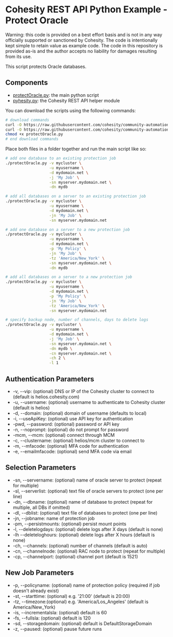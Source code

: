 # Cohesity REST API Python Example - Protect Oracle

Warning: this code is provided on a best effort basis and is not in any way officially supported or sanctioned by Cohesity. The code is intentionally kept simple to retain value as example code. The code in this repository is provided as-is and the author accepts no liability for damages resulting from its use.

This script protects Oracle databases.

## Components

* [protectOracle.py](https://raw.githubusercontent.com/cohesity/community-automation-samples/main/oracle/python/protectOracle/protectOracle.py): the main python script
* [pyhesity.py](https://raw.githubusercontent.com/cohesity/community-automation-samples/main/python/pyhesity/pyhesity.py): the Cohesity REST API helper module

You can download the scripts using the following commands:

```bash
# download commands
curl -O https://raw.githubusercontent.com/cohesity/community-automation-samples/main/oracle/python/protectOracle/protectOracle.py
curl -O https://raw.githubusercontent.com/cohesity/community-automation-samples/main/python/pyhesity.py
chmod +x protectOracle.py
# end download commands
```

Place both files in a folder together and run the main script like so:

```bash
# add one database to an existing protection job
./protectOracle.py -v mycluster \
                   -u myusername \
                   -d mydomain.net \
                   -j 'My Job' \
                   -sn myserver.mydomain.net \
                   -dn mydb
```

```bash
# add all databases on a server to an existing protection job
./protectOracle.py -v mycluster \
                   -u myusername \
                   -d mydomain.net \
                   -jn 'My Job' \
                   -sn myserver.mydomain.net
```

```bash
# add one database on a server to a new protection job
./protectOracle.py -v mycluster \
                   -u myusername \
                   -d mydomain.net \
                   -p 'My Policy' \
                   -jn 'My Job' \
                   -tz 'America/New_York' \
                   -sn myserver.mydomain.net \
                   -dn mydb
```

```bash
# add all databases on a server to a new protection job
./protectOracle.py -v mycluster \
                   -u myusername \
                   -d mydomain.net \
                   -p 'My Policy' \
                   -jn 'My Job' \
                   -tz 'America/New_York' \
                   -sn myserver.mydomain.net
```

```bash
# specify backup node, number of channels, days to delete logs
./protectOracle.py -v mycluster \
                   -u myusername \
                   -d mydomain.net \
                   -j 'My Job' \
                   -sn myserver.mydomain.net \
                   -dn mydb \
                   -cn myserver.mydomain.net \
                   -ch 2 \
                   -l 1
```

## Authentication Parameters

* -v, --vip: (optional) DNS or IP of the Cohesity cluster to connect to (default is helios.cohesity.com)
* -u, --username: (optional) username to authenticate to Cohesity cluster (default is helios)
* -d, --domain: (optional) domain of username (defaults to local)
* -i, --useApiKey: (optional) use API key for authentication
* -pwd, --password: (optional) password or API key
* -n, --noprompt: (optional) do not prompt for password
* -mcm, --mcm: (optional) connect through MCM
* -c, --clustername: (optional) helios/mcm cluster to connect to
* -m, --mfacode: (optional) MFA code for authentication
* -e, --emailmfacode: (optional) send MFA code via email

## Selection Parameters

* -sn, --servername: (optional) name of oracle server to protect (repeat for multiple)
* -sl, --serverlist: (optional) text file of oracle servers to protect (one per line)
* -dn, --dbname: (optional) name of database to protect (repeat for multiple, all DBs if omitted)
* -dl, --dblist: (optional) text file of databases to protect (one per line)
* -jn, --jobname: name of protection job
* -pm, --persistmounts: (optional) persist mount points
* -l, --deletelogdays: (optional) delete logs after X days (default is none)
* -lh --deleteloghours: (optional) delete logs after X hours (default is none)
* -ch, --channels: (optional)  number of channels (default is auto)
* -cn, --channelnode: (optional) RAC node to protect (repeat for multiple)
* -cp, --channelport: (optional) channel port (default is 1521)

## New Job Parameters

* -p, --policyname: (optional) name of protection policy (required if job doesn't already exist)
* -st, --starttime: (optional) e.g. '21:00' (default is 20:00)
* -tz, --timezone:(optional) e.g. 'America/Los_Angeles' (default is America/New_York)
* -is, --incrementalsla: (optional) default is 60
* -fs, --fullsla: (optional) default is 120
* -sd, --storagedomain: (optional) default is DefaultStorageDomain
* -z, --paused: (optional) pause future runs
